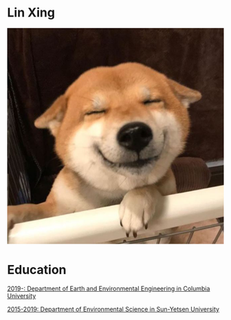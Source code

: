 # Lin Xing

![image](cute_dog.jpg)

# Education

[2019-: Department of Earth and Environmental Engineering in Columbia University](https://eee.columbia.edu/)

[2015-2019: Department of Environmental Science in Sun-Yetsen University](http://sese.sysu.edu.cn/page/25)

